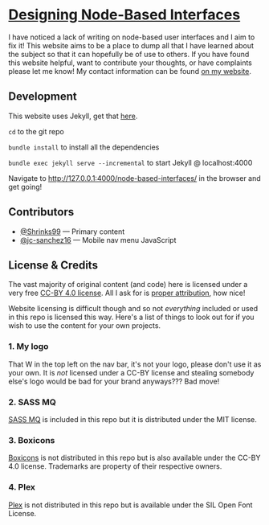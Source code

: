 # [Designing Node-Based Interfaces](https://wilkinson.graphics/node-based-interfaces/sections/home)

I have noticed a lack of writing on node-based user interfaces and I aim to fix it!  This website aims to be a place to dump all that I have learned about the subject so that it can hopefully be of use to others.  If you have found this website helpful, want to contribute your thoughts, or have complaints please let me know!  My contact information can be found [on my website](https://wilkinson.graphics/about).

## Development

This website uses Jekyll, get that [here](https://jekyllrb.com/).

`cd` to the git repo

`bundle install` to install all the dependencies

`bundle exec jekyll serve --incremental` to start Jekyll @ localhost:4000

Navigate to http://127.0.0.1:4000/node-based-interfaces/ in the browser and get going!

## Contributors
- [@Shrinks99](https://wilkinson.graphics/) — Primary content
- [@jc-sanchez16](https://github.com/jc-sanchez16) — Mobile nav menu JavaScript

## License & Credits

The vast majority of original content (and code) here is licensed under a very free [CC-BY 4.0 license](https://creativecommons.org/licenses/by/4.0/).  All I ask for is [proper attribution](https://wiki.creativecommons.org/wiki/License_Versions#Detailed_attribution_comparison_chart), how nice!  

Website licensing is difficult though and so not _everything_ included or used in this repo is licensed this way.  Here's a list of things to look out for if you wish to use the content for your own projects.

### 1. My logo

That W in the top left on the nav bar, it's not your logo, please don't use it as your own.  It is _not_ licensed under a CC-BY license and stealing somebody else's logo would be bad for your brand anyways???  Bad move!

### 2. SASS MQ

[SASS MQ](https://github.com/sass-mq/sass-mq) is included in this repo but it is distributed under the MIT license.

### 3. Boxicons

[Boxicons](https://github.com/atisawd/boxicons) is not distributed in this repo but is also available under the CC-BY 4.0 license.  Trademarks are property of their respective owners.

### 4. Plex

[Plex](https://github.com/IBM/plex) is not distributed in this repo but is available under the SIL Open Font License.
